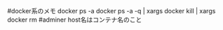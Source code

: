 #docker系のメモ
docker ps -a
docker ps -a -q | xargs docker kill | xargs docker rm
#adminer
host名はコンテナ名のこと